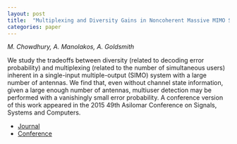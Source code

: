 ```yaml
---
layout: post
title:  "Multiplexing and Diversity Gains in Noncoherent Massive MIMO Systems"
categories: paper
---
```

_M. Chowdhury, A. Manolakos, A. Goldsmith_

<!--more-->
We study the tradeoffs between diversity (related to decoding error probability) and multiplexing (related to the number of simultaneous users) inherent in a single-input multiple-output (SIMO) system with a large number of antennas.  We find that, even without channel state information, given a large enough number of antennas, multiuser detection may be performed with a vanishingly small error probability.  A conference version of this work appeared in the 2015 49th Asilomar Conference on Signals, Systems and Computers.

- [Journal](https://ieeexplore.ieee.org/document/7723854)
- [Conference](https://ieeexplore.ieee.org/document/7421137)
